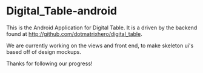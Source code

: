 Digital_Table-android
=====================

This is the Android Application for Digital Table. It is a driven by the backend found at http://github.com/dotmatrixhero/digital_table.

We are currently working on the views and front end, to make skeleton ui's based off of design mockups.

Thanks for following our progress!
